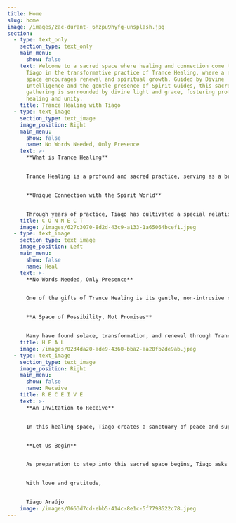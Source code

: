 ```yaml
---
title: Home
slug: home
image: /images/zac-durant-_6hzpu9hyfg-unsplash.jpg
section:
  - type: text_only
    section_type: text_only
    main_menu:
      show: false
    text: Welcome to a sacred space where healing and connection come together. Join
      Tiago in the transformative practice of Trance Healing, where a nurturing
      space encourages renewal and spiritual growth. Guided by Divine
      Intelligence and the gentle presence of Spirit Guides, this sacred
      gathering is surrounded by divine light and grace, fostering profound
      healing and unity.
    title: Trance Healing with Tiago
  - type: text_image
    section_type: text_image
    image_position: Right
    main_menu:
      show: false
      name: No Words Needed, Only Presence
    text: >-
      **What is Trance Healing**


      Trance Healing is a profound and sacred practice, serving as a bridge between the physical and spiritual realms. In this space, Tiago enters an altered state of consciousness, surrendering as a vessel to channel healing energies from the Divine Intelligence through the guidance of Spirit Guides. This practice is not merely a technique but a dance of trust and connection, blending energies that allow the spirit world to work through Tiago to bring forth healing that touches the deepest parts of your being.


      **Unique Connection with the Spirit World**


      Through years of practice, Tiago has cultivated a special relationship with the healers in the spiritual world - the guides who assist him in this work. This bond enables a sharper, more precise flow of healing power, adapting to your unique needs. Whether wounds are of the body, heart, mind, or spirit, the energy flows where it is most needed, guided by a wisdom far greater than Tiago’s own.
    title: C O N N E C T
    image: /images/627c3070-8d2d-43c9-a133-1a65064bcef1.jpeg
  - type: text_image
    section_type: text_image
    image_position: Left
    main_menu:
      show: false
      name: Heal
    text: >-
      **No Words Needed, Only Presence**


      One of the gifts of Trance Healing is its gentle, non-intrusive nature. You need not speak of your medical conditions or the reasons you seek healing, though Tiago holds space for sharing if you feel called to do so. The energy listens to the silent language of your soul, finding its way to where it can serve you best. After the session, if you wish to share your experience, Tiago is there to listen with an open heart—but the choice is always yours.


      **A Space of Possibility, Not Promises** 


      Many have found solace, transformation, and renewal through Trance Healing with Tiago, yet he humbly acknowledges that each journey is unique. While the spiritual world offers boundless love and possibility, Tiago makes no promises of specific outcomes. This practice is a companion to your well-being, not a replacement for professional medical care, and he always encourages seeking medical advice when needed.
    title: H E A L
    image: /images/0234da20-ade9-4360-bba2-aa20fb2de9ab.jpeg
  - type: text_image
    section_type: text_image
    image_position: Right
    main_menu:
      show: false
      name: Receive
    title: R E C E I V E
    text: >-
      **An Invitation to Receive**


      In this healing space, Tiago creates a sanctuary of peace and support. Trance Healing blends beautifully with the collective energy generated together—through shared intentions, breaths, and open hearts. Tiago invites everyone to simply be present, feel the connection with those around them, and open their hearts to the infinite love that surrounds them. The energies of the spirit world flow through you, uplifting you and restoring you in ways that words cannot fully capture.


      **Let Us Begin**


      As preparation to step into this sacred space begins, Tiago asks everyone to close their eyes and let go of any burdens they may carry. Trust in the unseen, trust in the process, and trust in the loving support of the healing. Together, all are welcomed into the presence of the spirit world to embrace the great energy of spiritual healing that awaits.


      With love and gratitude,  


      Tiago Araújo
    image: /images/0663d7cd-ebb5-414c-8e1c-5f7798522c78.jpeg
---
```

